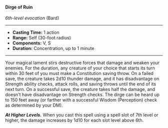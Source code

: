 #### Dirge of Ruin
*6th-level evocation* (Bard)
___
- **Casting Time:** 1 action
- **Range:** Self (30-foot radius)
- **Components:** V, S
- **Duration:** Concentration, up to 1 minute
---
Your magical lament stirs destructive forces that
damage and weaken your enemies. For the
duration, any creature of your choice that starts its
turn within 30 feet of you must make a Constitution
saving throw. On a failed save, the creature takes
2d10 thunder damage, and it has disadvantage on
Strength ability checks, attack rolls, and saving
throws until the end of its next turn. On a
successful save, the creature takes half the damage,
and doesn't have disadvantage on Strength checks.
The dirge can be heard up to 150 feet away (or
farther with a successful Wisdom (Perception)
check as determined by your DM).

***At Higher Levels.*** When you cast this spell using
a spell slot of 7th level or higher, the damage
increases by 1d10 for each slot level above 6th.
